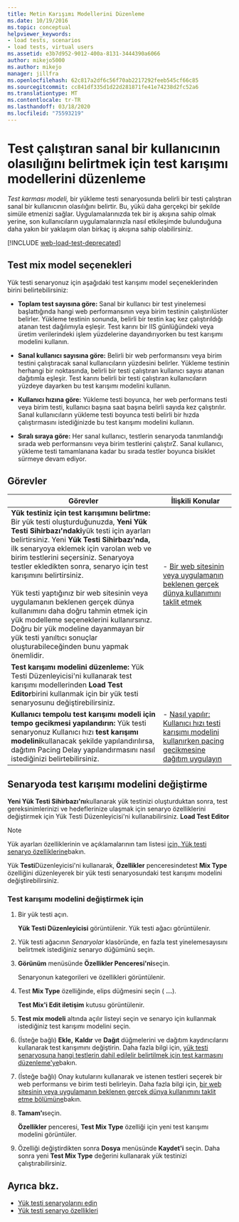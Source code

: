 ```yaml
---
title: Metin Karışımı Modellerini Düzenleme
ms.date: 10/19/2016
ms.topic: conceptual
helpviewer_keywords:
- load tests, scenarios
- load tests, virtual users
ms.assetid: e3b7d952-9012-400a-8131-3444390a6066
author: mikejo5000
ms.author: mikejo
manager: jillfra
ms.openlocfilehash: 62c817a2df6c56f70ab2217292feeb545cf66c85
ms.sourcegitcommit: cc841df335d1d22d281871fe41e74238d2fc52a6
ms.translationtype: MT
ms.contentlocale: tr-TR
ms.lasthandoff: 03/18/2020
ms.locfileid: "75593219"
---
```

# <a name="edit-test-mix-models-to-specify-the-probability-of-a-virtual-user-running-a-test"></a>Test çalıştıran sanal bir kullanıcının olasılığını belirtmek için test karışımı modellerini düzenleme

*Test karması modeli,* bir yükleme testi senaryosunda belirli bir testi çalıştıran sanal bir kullanıcının olasılığını belirtir. Bu, yükü daha gerçekçi bir şekilde simüle etmenizi sağlar. Uygulamalarınızda tek bir iş akışına sahip olmak yerine, son kullanıcıların uygulamalarınızla nasıl etkileşimde bulunduğuna daha yakın bir yaklaşım olan birkaç iş akışına sahip olabilirsiniz.

[!INCLUDE [web-load-test-deprecated](includes/web-load-test-deprecated.md)]

## <a name="test-mix-model-options"></a>Test mix model seçenekleri

Yük testi senaryonuz için aşağıdaki test karışımı model seçeneklerinden birini belirtebilirsiniz:

- **Toplam test sayısına göre:** Sanal bir kullanıcı bir test yinelemesi başlattığında hangi web performansının veya birim testinin çalıştırılüster belirler. Yükleme testinin sonunda, belirli bir testin kaç kez çalıştırıldığı atanan test dağılımıyla eşleşir. Test karını bir IIS günlüğündeki veya üretim verilerindeki işlem yüzdelerine dayandırıyorken bu test karışımı modelini kullanın.

- **Sanal kullanıcı sayısına göre:** Belirli bir web performansını veya birim testini çalıştıracak sanal kullanıcıların yüzdesini belirler. Yükleme testinin herhangi bir noktasında, belirli bir testi çalıştıran kullanıcı sayısı atanan dağıtımla eşleşir. Test karını belirli bir testi çalıştıran kullanıcıların yüzdeye dayarken bu test karışımı modelini kullanın.

- **Kullanıcı hızına göre:** Yükleme testi boyunca, her web performans testi veya birim testi, kullanıcı başına saat başına belirli sayıda kez çalıştırılır. Sanal kullanıcıların yükleme testi boyunca testi belirli bir hızda çalıştırmasını istediğinizde bu test karışımı modelini kullanın.

- **Sıralı sıraya göre:** Her sanal kullanıcı, testlerin senaryoda tanımlandığı sırada web performansını veya birim testlerini çalıştırZ. Sanal kullanıcı, yükleme testi tamamlanana kadar bu sırada testler boyunca bisiklet sürmeye devam ediyor.

## <a name="tasks"></a>Görevler

|Görevler|İlişkili Konular|
|-|-----------------------|
|**Yük testiniz için test karışımını belirtme:** Bir yük testi oluşturduğunuzda, **Yeni Yük Testi Sihirbazı'ndaki**yük testi için ayarları belirtirsiniz. Yeni **Yük Testi Sihirbazı'nda,** ilk senaryoya eklemek için varolan web ve birim testlerini seçersiniz. Senaryoya testler ekledikten sonra, senaryo için test karışımını belirtirsiniz.<br /><br /> Yük testi yaptığınız bir web sitesinin veya uygulamanın beklenen gerçek dünya kullanımını daha doğru tahmin etmek için yük modelleme seçeneklerini kullanırsınız. Doğru bir yük modeline dayanmayan bir yük testi yanıltıcı sonuçlar oluşturabileceğinden bunu yapmak önemlidir.|-   [Bir web sitesinin veya uygulamanın beklenen gerçek dünya kullanımını taklit etmek](../test/emulate-real-world-usage-of-a-web-site-in-a-load-test-using-test-mix-models.md)|
|**Test karışımı modelini düzenleme:** Yük Testi Düzenleyicisi'ni kullanarak test karışımı modellerinden **Load Test Editor**birini kullanmak için bir yük testi senaryosunu değiştirebilirsiniz.||
|**Kullanıcı tempolu test karışımı modeli için tempo gecikmesi yapılandırın:** Yük testi senaryonuz Kullanıcı hızı **test karışımı modelini**kullanacak şekilde yapılandırılırsa, dağıtım Pacing Delay yapılandırmasını nasıl istediğinizi belirtebilirsiniz.|-   [Nasıl yapılır: Kullanıcı hızı testi karışımı modelini kullanırken pacing gecikmesine dağıtım uygulayın](../test/how-to-apply-distribution-to-pacing-delay-when-using-a-user-pace-test-mix-model.md)|

## <a name="change-the-test-mix-model-in-a-scenario"></a>Senaryoda test karışımı modelini değiştirme

**Yeni Yük Testi Sihirbazı'nı**kullanarak yük testinizi oluşturduktan sonra, test gereksinimlerinizi ve hedeflerinize ulaşmak için senaryo özelliklerini değiştirmek için Yük Testi Düzenleyicisi'ni kullanabilirsiniz. **Load Test Editor**

> [!NOTE]
> Yük ayarları özelliklerinin ve açıklamalarının tam listesi [için, Yük testi senaryo özelliklerine](../test/load-test-scenario-properties.md)bakın.

Yük **Testi**Düzenleyicisi'ni kullanarak, **Özellikler** penceresindetest **Mix Type** özelliğini düzenleyerek bir yük testi senaryosundaki test karışımı modelini değiştirebilirsiniz.

### <a name="to-change-the-test-mix-model"></a>Test karışımı modelini değiştirmek için

1. Bir yük testi açın.

     **Yük Testi Düzenleyicisi** görüntülenir. Yük testi ağacı görüntülenir.

2. Yük testi ağacının *Senaryolar* klasöründe, en fazla test yinelemesayısını belirtmek istediğiniz senaryo düğümünü seçin.

3. **Görünüm** menüsünde **Özellikler Penceresi'ni**seçin.

     Senaryonun kategorileri ve özellikleri görüntülenir.

4. Test **Mix Type** özelliğinde, elips düğmesini seçin ( **...**).

     **Test Mix'i Edit iletişim** kutusu görüntülenir.

5. **Test mix modeli** altında açılır listeyi seçin ve senaryo için kullanmak istediğiniz test karışımı modelini seçin.

6. (İsteğe bağlı) **Ekle,** **Kaldır** ve **Dağıt** düğmelerini ve dağıtım kaydırıcılarını kullanarak test karışımını değiştirin. Daha fazla bilgi için, [yük testi senaryosuna hangi testlerin dahil edilelir belirtilmek için test karmasını düzenleme'ye](../test/edit-the-test-mix-to-specify-which-web-browsers-types-in-a-load-test-scenario.md)bakın.

7. (İsteğe bağlı) Onay kutularını kullanarak ve istenen testleri seçerek bir web performansı ve birim testi belirleyin. Daha fazla bilgi için, [bir web sitesinin veya uygulamanın beklenen gerçek dünya kullanımını taklit etme bölümüne](../test/emulate-real-world-usage-of-a-web-site-in-a-load-test-using-test-mix-models.md)bakın.

8. **Tamam'ı**seçin.

     **Özellikler** penceresi, **Test Mix Type** özelliği için yeni test karışımı modelini görüntüler.

9. Özelliği değiştirdikten sonra **Dosya** menüsünde **Kaydet'i** seçin. Daha sonra yeni **Test Mix Type** değerini kullanarak yük testinizi çalıştırabilirsiniz.

## <a name="see-also"></a>Ayrıca bkz.

- [Yük testi senaryolarını edin](../test/edit-load-test-scenarios.md)
- [Yük testi senaryo özellikleri](../test/load-test-scenario-properties.md)
